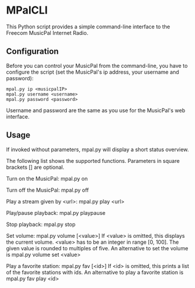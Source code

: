 # MPalCLI

This Python script provides a simple command-line interface to the
Freecom MusicPal Internet Radio.


## Configuration

Before you can control your MusicPal from the command-line, you have to
configure the script (set the MusicPal's ip address, your username and
password):

    mpal.py ip <musicpalIP>
    mpal.py username <username>
    mpal.py password <password>

Username and password are the same as you use for the MusicPal's web
interface.


## Usage

If invoked without parameters, mpal.py will display a short status
overview.

The following list shows the supported functions. Parameters in square
brackets \[\] are optional.
    
Turn on the MusicPal:
    mpal.py on
    
Turn off the MusicPal:
    mpal.py off
    
Play a stream given by &lt;url&gt;:
    mpal.py play &lt;url&gt;
    
Play/pause playback:
    mpal.py playpause
    
Stop playback:
    mpal.py stop
    
Set volume:
    mpal.py volume [&lt;value&gt;]
If &lt;value&gt; is omitted, this displays the current volume. &lt;value&gt;
has to be an integer in range [0, 100]. The given value is rounded to
multiples of five.
An alternative to set the volume is
    mpal.py volume set &lt;value&gt;
    
Play a favorite station:
    mpal.py fav [&lt;id&gt;]
If &lt;id&gt; is omitted, this prints a list of the favorite stations
with ids.
An alternative to play a favorite station is
    mpal.py fav play &lt;id&gt;
    
